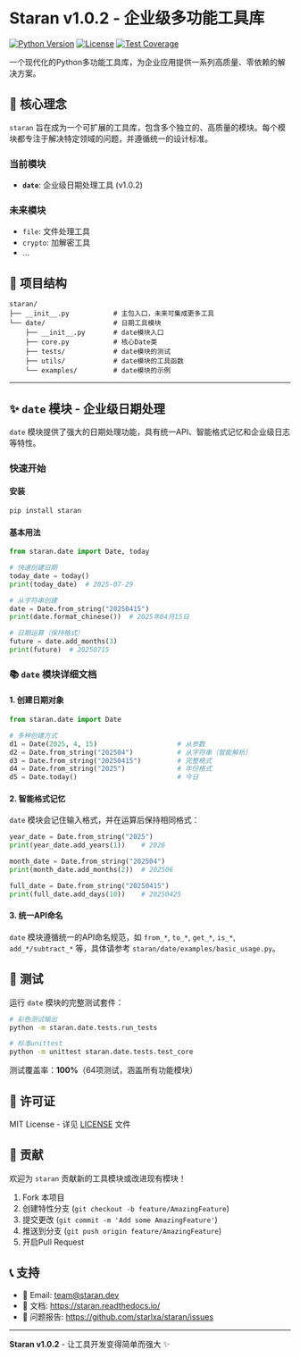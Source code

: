 # Staran v1.0.2 - 企业级多功能工具库

[![Python Version](https://img.shields.io/badge/python-3.7%2B-blue.svg)](https://python.org)
[![License](https://img.shields.io/badge/license-MIT-green.svg)](LICENSE)
[![Test Coverage](https://img.shields.io/badge/coverage-100%25-brightgreen.svg)](#测试)

一个现代化的Python多功能工具库，为企业应用提供一系列高质量、零依赖的解决方案。

## 🚀 核心理念

`staran` 旨在成为一个可扩展的工具库，包含多个独立的、高质量的模块。每个模块都专注于解决特定领域的问题，并遵循统一的设计标准。

### 当前模块
- **`date`**: 企业级日期处理工具 (v1.0.2)

### 未来模块
- `file`: 文件处理工具
- `crypto`: 加解密工具
- ...

## 📁 项目结构

```
staran/
├── __init__.py           # 主包入口，未来可集成更多工具
└── date/                 # 日期工具模块
    ├── __init__.py       # date模块入口
    ├── core.py           # 核心Date类
    ├── tests/            # date模块的测试
    ├── utils/            # date模块的工具函数
    └── examples/         # date模块的示例
```

---

## ✨ `date` 模块 - 企业级日期处理

`date` 模块提供了强大的日期处理功能，具有统一API、智能格式记忆和企业级日志等特性。

### 快速开始

#### 安装

```bash
pip install staran
```

#### 基本用法

```python
from staran.date import Date, today

# 快速创建日期
today_date = today()
print(today_date)  # 2025-07-29

# 从字符串创建
date = Date.from_string("20250415")
print(date.format_chinese())  # 2025年04月15日

# 日期运算（保持格式）
future = date.add_months(3)
print(future)  # 20250715
```

### 📚 `date` 模块详细文档

#### 1. 创建日期对象

```python
from staran.date import Date

# 多种创建方式
d1 = Date(2025, 4, 15)                    # 从参数
d2 = Date.from_string("202504")           # 从字符串（智能解析）
d3 = Date.from_string("20250415")         # 完整格式
d4 = Date.from_string("2025")             # 年份格式
d5 = Date.today()                         # 今日
```

#### 2. 智能格式记忆

`date` 模块会记住输入格式，并在运算后保持相同格式：

```python
year_date = Date.from_string("2025")
print(year_date.add_years(1))    # 2026

month_date = Date.from_string("202504")
print(month_date.add_months(2))  # 202506

full_date = Date.from_string("20250415")
print(full_date.add_days(10))    # 20250425
```

#### 3. 统一API命名

`date` 模块遵循统一的API命名规范，如 `from_*`, `to_*`, `get_*`, `is_*`, `add_*/subtract_*` 等，具体请参考 `staran/date/examples/basic_usage.py`。

## 🧪 测试

运行 `date` 模块的完整测试套件：

```bash
# 彩色测试输出
python -m staran.date.tests.run_tests

# 标准unittest
python -m unittest staran.date.tests.test_core
```

测试覆盖率：**100%**（64项测试，涵盖所有功能模块）

## 📄 许可证

MIT License - 详见 [LICENSE](LICENSE) 文件

## 🤝 贡献

欢迎为 `staran` 贡献新的工具模块或改进现有模块！

1. Fork 本项目
2. 创建特性分支 (`git checkout -b feature/AmazingFeature`)
3. 提交更改 (`git commit -m 'Add some AmazingFeature'`)
4. 推送到分支 (`git push origin feature/AmazingFeature`)
5. 开启Pull Request

## 📞 支持

- 📧 Email: team@staran.dev
- 📖 文档: https://staran.readthedocs.io/
- 🐛 问题报告: https://github.com/starlxa/staran/issues

---

**Staran v1.0.2** - 让工具开发变得简单而强大 ✨
